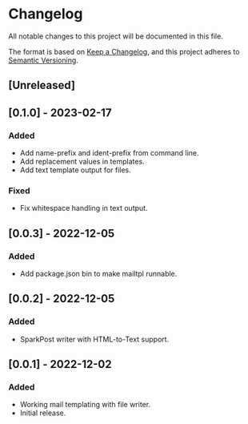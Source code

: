 # Changelog

All notable changes to this project will be documented in this file.

The format is based on [Keep a Changelog](https://keepachangelog.com/en/1.0.0/),
and this project adheres to [Semantic Versioning](https://semver.org/spec/v2.0.0.html).


## [Unreleased]


## [0.1.0] - 2023-02-17
### Added
- Add name-prefix and ident-prefix from command line. 
- Add replacement values in templates.
- Add text template output for files.
### Fixed
- Fix whitespace handling in text output.

## [0.0.3] - 2022-12-05
### Added
- Add package.json bin to make mailtpl runnable.

## [0.0.2] - 2022-12-05
### Added
- SparkPost writer with HTML-to-Text support.

## [0.0.1] - 2022-12-02
### Added
- Working mail templating with file writer.
- Initial release.
